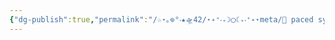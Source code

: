```yaml
---
{"dg-publish":true,"permalink":"/☆⋆｡𖦹°‧★🛸42/⋆˖⁺‧₊☽◯☾₊‧⁺˖⋆meta/🚶 paced system/","tags":["42madrid"]}
---
```



